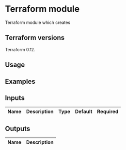 # Terraform module
Terraform module which creates

## Terraform versions
Terraform 0.12.

## Usage

## Examples

## Inputs

| Name | Description | Type | Default | Required |
|------|-------------|:----:|:-----:|:-----:|



## Outputs

| Name | Description |
|------|-------------|